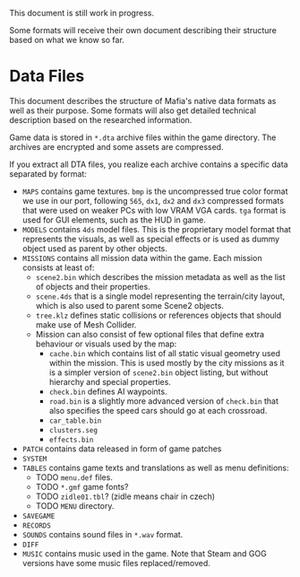 This document is still work in progress.

Some formats will receive their own document describing their structure based on what we know so far.

# Data Files

This document describes the structure of Mafia's native data formats as well as their purpose. Some formats will also get detailed technical description based on the researched information.

Game data is stored in `*.dta` archive files within the game directory. The archives are encrypted and some assets are compressed.

If you extract all DTA files, you realize each archive contains a specific data separated by format:

* `MAPS` contains game textures. `bmp` is the uncompressed true color format we use in our port, following `565`, `dx1`, `dx2` and `dx3` compressed formats that were used on weaker PCs with low VRAM VGA cards. `tga` format is used for GUI elements, such as the HUD in game.
* `MODELS` contains `4ds` model files. This is the proprietary model format that represents the visuals, as well as special effects or is used as dummy object used as parent by other objects.
* `MISSIONS` contains all mission data within the game. Each mission consists at least of:
  * `scene2.bin` which describes the mission metadata as well as the list of objects and their properties.
  * `scene.4ds` that is a single model representing the terrain/city layout, which is also used to parent some Scene2 objects.
  * `tree.klz` defines static collisions or references objects that should make use of Mesh Collider.
  * Mission can also consist of few optional files that define extra behaviour or visuals used by the map:
    * `cache.bin` which contains list of all static visual geometry used within the mission. This is used mostly by the city missions as it is a simpler version of `scene2.bin` object listing, but without hierarchy and special properties.
    * `check.bin` defines AI waypoints.
    * `road.bin` is a slightly more advanced version of `check.bin` that also specifies the speed cars should go at each crossroad.
    * `car_table.bin`
    * `clusters.seg`
    * `effects.bin`
* `PATCH` contains data released in form of game patches
* `SYSTEM` 
* `TABLES` contains game texts and translations as well as menu definitions:
  * TODO `menu.def` files.
  * TODO `*.gmf` game fonts?
  * TODO `zidle01.tbl`? (zidle means chair in czech)
  * TODO `MENU` directory.
* `SAVEGAME`
* `RECORDS`
* `SOUNDS` contains sound files in `*.wav` format.
* `DIFF`
* `MUSIC` contains music used in the game. Note that Steam and GOG versions have some music files replaced/removed.
